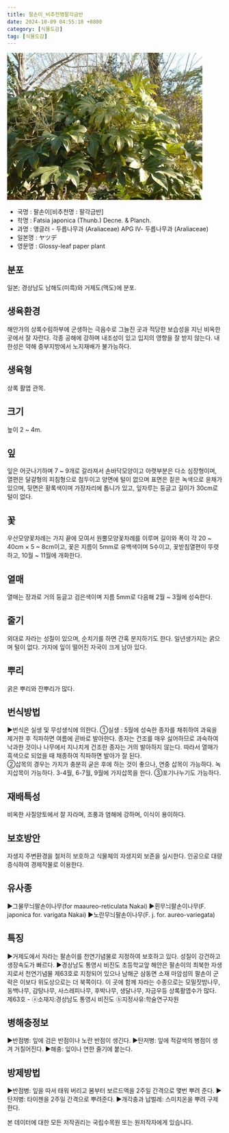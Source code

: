 ```yaml
---
title: 팔손이_비추천명팔각금반
date: 2024-10-09 04:55:18 +0800
category: [식물도감]
tag: [식물도감]
---
```




![팔손이[비추천명 : 팔각금반]](/assets/img/fileUpload/plants/basic/Araliaceae/Fatsia/7250/1_th2.JPG)
- 국명 : 팔손이[비추천명 : 팔각금반]
- 학명 : Fatsia japonica (Thunb.) Decne. & Planch.
- 과명 : 앵글러 - 두릅나무과 (Araliaceae) APG Ⅳ- 두릅나무과 (Araliaceae)
- 일본명 : ヤツデ
- 영문명 : Glossy-leaf paper plant


## 분포
일본; 경상남도 남해도(미륵)와 거제도(맥도)에 분포.
## 생육환경
해안가의 상록수림하부에 군생하는 극음수로 그늘진 곳과 적당한 보습성을 지닌 비옥한 곳에서 잘 자란다. 각종 공해에 강하며 내조성이 있고 입지의 영향을 잘 받지 않는다. 내한성은 약해 중부지방에서 노지재배가 불가능하다.
## 생육형
상록 활엽 관목. 
## 크기
높이 2 ~ 4m.
## 잎
잎은 어긋나기하며 7 ~ 9개로 갈라져서 손바닥모양이고 아랫부분은 다소 심장형이며, 열편은 달걀형의 피침형으로 첨두이고 양면에 털이 없으며 표면은 짙은 녹색으로 윤채가 있으며, 뒷면은 황록색이며 가장자리에 톱니가 있고, 잎자루는 둥글고 길이가 30cm로 털이 없다.
## 꽃
우산모양꽃차례는 가지 끝에 모여서 원뿔모양꽃차례를 이루며 길이와 폭이 각 20 ~ 40cm × 5 ~ 8cm이고, 꽃은 지름이 5mm로 유백색이며 5수이고, 꽃받침열편이 뚜렷하고, 10월 ~ 11월에 개화한다.
## 열매
열매는 장과로 거의 둥글고 검은색이며 지름 5mm로 다음해 2월 ~ 3월에 성숙한다.
## 줄기
외대로 자라는 성질이 있으며, 순치기를 하면 간혹 분지하기도 한다.
일년생가지는 굵으며 털이 없다. 가지에 잎이 떨어진 자국이 크게 남아 있다.
## 뿌리
굵은 뿌리와 잔뿌리가 많다.
## 번식방법
▶번식은 실생 및 무성생식에 의한다. 
①실생 : 5월에 성숙한 종자를 채취하여 과육을 제거한 후 직파하면 여름에 곧바로 발아한다. 종자는 건조를 매우 싫어하므로 과숙하여 낙과한 것이나 나무에서 지나치게 건조한 종자는 거의 발아하지 않는다.  따라서 열매가 흑색으로 되었을 때 채종하여 직파하면 발아가 잘 된다.  
②삽목의 경우는 가지가 충분히 굳은 후에 하는 것이 좋으나, 연중 삽목이 가능하다. 녹지삽목이 가능하다. 3-4월, 6-7월, 9월에 가지삽목을 한다.
③포기나누기도 가능하다.
## 재배특성
비옥한 사질양토에서 잘 자라며, 조풍과 염해에 강하며, 이식이 용이하다.
## 보호방안
자생지 주변환경을 철저히 보호하고 식물체의 자생지외 보존을 실시한다. 인공으로 대량증식하여 경제작물로 이용한다.
## 유사종
▶그물무늬팔손이나무(for maaureo-reticulata Nakai)
▶흰무늬팔손이나무(F. japonica for. varigata Nakai)
▶노란무늬팔손이나무(F. j. for. aureo-variegata)
## 특징
▶거제도에서 자라는 팔손이를 천연기념물로 지정하여 보호하고 있다. 성질이 강건하고 생장속도가 빠르다.
▶경상남도 통영시 비진도 초등학교앞 해안은 팔손이의 최북한 자생지로서 천연기념물 제63호로 지정되어 있으나 남해군 삼동면 소재 마암섬의 팔손이 군락은 이보다 위도상으로는 더 북쪽이다. 이 곳에 함께 자라는 수종으로는 모밀잣밤나무, 동백나무, 감탕나무, 사스레피나무, 후박나무, 생달나무, 자금우등 상록활엽수가 많다.
 제63호 - ⓐ소재지:경상남도 통영시 비진도 ⓑ지정사유:학술연구자원
## 병해충정보
▶반점병: 잎에 검은 반점이나 노란 반점이 생긴다.
▶탄저병: 잎에 적갈색의 병점이 생겨 거칠어진다. 
▶해충: 잎이나 연한 줄기에 붙는다.
## 방제방법
▶반점병: 잎을 따서 태워 버리고 봄부터 보르드액을 2주일 간격으로 몇번 뿌려 준다. 
▶탄저병: 타이젠을 2주일 간격으로 뿌려준다. 
▶개각충과 납벌레: 스미치온을 뿌려 구제한다.






본 데이터에 대한 모든 저작권리는 국립수목원 또는 원저작자에게 있습니다.
